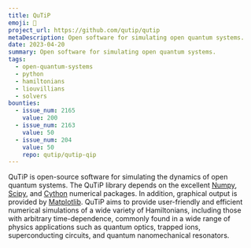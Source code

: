 ```yaml
---
title: QuTiP
emoji: 🐍
project_url: https://github.com/qutip/qutip
metaDescription: Open software for simulating open quantum systems.
date: 2023-04-20
summary: Open software for simulating open quantum systems.
tags:
  - open-quantum-systems
  - python
  - hamiltonians
  - liouvillians
  - solvers
bounties:
  - issue_num: 2165
    value: 200
  - issue_num: 2163
    value: 50
  - issue_num: 204
    value: 50
    repo: qutip/qutip-qip
---
```


QuTiP is open-source software for simulating the dynamics of open quantum systems. The QuTiP library depends on the excellent [Numpy](https://www.numpy.org/), [Scipy](https://www.scipy.org/), and [Cython](https://cython.org/) numerical packages. In addition, graphical output is provided by [Matplotlib](https://matplotlib.org/). QuTiP aims to provide user-friendly and efficient numerical simulations of a wide variety of Hamiltonians, including those with arbitrary time-dependence, commonly found in a wide range of physics applications such as quantum optics, trapped ions, superconducting circuits, and quantum nanomechanical resonators.
